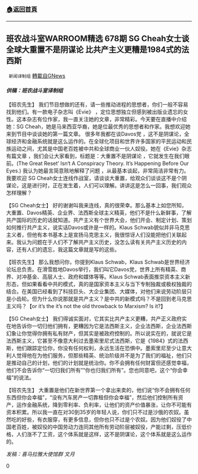 ###  [:house:返回首頁](https://github.com/ourhimalayas/txt)
---

## 班农战斗室WARROOM精选 678期 SG Cheah女士谈全球大重置不是阴谋论 比共产主义更糟是1984式的法西斯
` 新闻译制组` [轉載自GNews](https://gnews.org/zh-hans/812918/)

#### *供稿：班农战斗室译制组*


【班农先生】
我们节目想做的还有，请一些推动进程的思想者，你们一般不容易找到他们。有一款电子杂志叫《Evie》 ，定位思想独立但感到被出版业遗忘的女性。这本杂志有位作家，我一直关注她的文章，非常精彩。今天要在直播中介绍她：SG Cheah，她是马来西亚华裔，她是位最优秀的思想者和作家。我想欢迎她来到节目中谈谈她的第一篇文章。
很多年我都在谈Davos党 ，这不是阴谋论，全球经济和金融系统就是这么运作的。在全球化项目和世界许多国家的平民运动和民族运动之间，尤其是中国老百姓被中共和全球商业一伙人奴役。她在《Evie》杂志有篇文章 ，我们会让大家看到，标题是：大重置不是阴谋论 ，它就发生在我们眼前。(The Great Reset’ Isn‘t A Conspiracy Theory. It’s Happening Before Our Eyes.) 我认为她最言简意赅地解释了问题 ，从最基本谈起，非常简洁非常有力。我要欢迎 SG Cheah女士连线作战室，请谈谈大重置，给观众们谈谈这不是个阴谋论，这是进行时，正在发生着，人们可以理解。讲讲这是怎么一回事，我们观众怎样理解？

【SG Cheah女士】
好的谢谢叫我来连线，真的很荣幸。那么基本上如您所知，大重置、Davos精英、企业界、法西斯全球主义精英，他们不是什么新鲜事，了解共产国际的历史的话就知道。共产主义有个世界大会，他们开会、制定计划、策划如何推行共产主义，说实话Davos或许是一样的。Klaus Schwab貌似并非马克思主义者，但他有本书基本上是宣扬马克思主义，我很惊讶人们没能把他们关联起来。我认为问题在于人们不了解共产主义历史，没怎么读有关共产主义历史的内容，还有人们的遗忘，我这篇文章就是写的这些。

【班农先生】
那么我想问你，你提到Klaus Schwab，Klaus Schwab是世界经济论坛总负责。在滑雪胜地Davos举行，我们叫它Davos党，世界上所有精英、商界、对冲基金、高层人士、政府和媒体等等。Klaus Schwab表面推崇资本主义新形态，但如果看看中共的模式，真的是国家资本主义与当下专制独裁或极权独裁的结合。在美国已经看到了科技巨头、大企业集团、大媒体，对他们来说劳动阶层只是小齿轮。但为什么你说那就是共产主义？是中共的新模式吗？不是回到老马克思主义吗？【or it’s the it’s not the old throwback to Marxism? Is it?】

【SG Cheah女士】
我们得诚实面对，它其实比共产主义更糟，共产正义政府实在地告诉你一切归他们拥有，更糟因为它是法西斯主义，企业法西斯，企业法西斯幻象让你觉得你拥有私有财产，但其实是被政府控制的。所以说实在的，就说它是法西斯主义，它甚至不像意大利过去墨索里尼式法西斯，它是《1984》式的法西斯，他们跟踪定位你，你没有任何权利，永远生活在恐惧中。墨索里尼至少让意大利人觉得他在为他们服务，但那些精英、统治阶级并不是为了我们的福祉，他们只是推动自己的计划，他们的计划就是统治你。你不会拥有任何财富但还感觉幸福，他们不会告诉你“一切归我们所有”“你也归我们所有”。您也同意吧，这个“你会幸福”的说法。

【班农先生】
大重置是他们在新世界第一个拿出来卖的，他们说“你不会拥有任何东西但你会幸福”，“没有汽车房产一切靠租但你会幸福”，然后他们控制所有资产，运作金融系统，降到零利率、负利率，让他们的资产价值暴涨，让你不可能有资本积累。所以我一直在对30到35岁的年轻人说，你们只不过是沙俄的农奴。虽然吃的好些，有衣服穿，有更多信息，但你也只不过是个农奴。因为他们奴役了中国老百姓，被奴役的中国劳动力连同其他所有劳动阶层被奴役，产能过剩，压低价格，人们涨不了工资，这个体系就是这样，这不是阴谋论，这个体系就是这么运作的。


*发稿：喜马拉雅大使馆群 文月*

0
